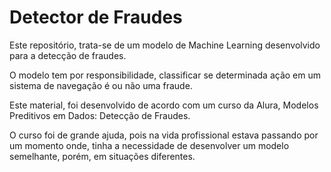# Detector de Fraudes

Este repositório, trata-se de um modelo de Machine Learning desenvolvido para a detecção de fraudes.

O modelo tem por responsibilidade, classificar se determinada ação em um sistema de navegação é ou não uma fraude.

Este material, foi desenvolvido de acordo com um curso da Alura, Modelos Preditivos em Dados: Detecção de Fraudes.

O curso foi de grande ajuda, pois na vida profissional estava passando por um momento onde, tinha a necessidade de desenvolver um modelo semelhante, porém, em situações diferentes.
